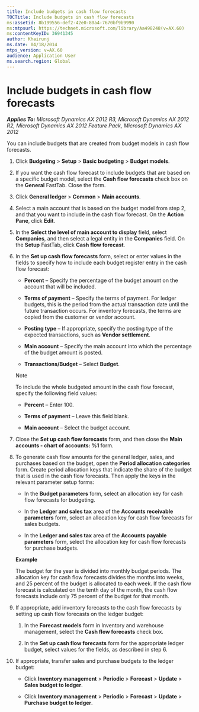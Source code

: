 ```yaml
---
title: Include budgets in cash flow forecasts
TOCTitle: Include budgets in cash flow forecasts
ms:assetid: 8b199556-def2-42e0-80a4-7670bf9b9990
ms:mtpsurl: https://technet.microsoft.com/library/Aa498248(v=AX.60)
ms:contentKeyID: 36941345
author: Khairunj
ms.date: 04/18/2014
mtps_version: v=AX.60
audience: Application User
ms.search.region: Global
---
```


# Include budgets in cash flow forecasts 


_**Applies To:** Microsoft Dynamics AX 2012 R3, Microsoft Dynamics AX 2012 R2, Microsoft Dynamics AX 2012 Feature Pack, Microsoft Dynamics AX 2012_

You can include budgets that are created from budget models in cash flow forecasts.

1.  Click **Budgeting** \> **Setup** \> **Basic budgeting** \> **Budget models**.

2.  If you want the cash flow forecast to include budgets that are based on a specific budget model, select the **Cash flow forecasts** check box on the **General** FastTab. Close the form.

3.  Click **General ledger** \> **Common** \> **Main accounts**.

4.  Select a main account that is based on the budget model from step 2, and that you want to include in the cash flow forecast. On the **Action Pane**, click **Edit**.

5.  In the **Select the level of main account to display** field, select **Companies**, and then select a legal entity in the **Companies** field. On the **Setup** FastTab, click **Cash flow forecast**.

6.  In the **Set up cash flow forecasts** form, select or enter values in the fields to specify how to include each budget register entry in the cash flow forecast:
    
      - **Percent** – Specify the percentage of the budget amount on the account that will be included.
    
      - **Terms of payment** – Specify the terms of payment. For ledger budgets, this is the period from the actual transaction date until the future transaction occurs. For inventory forecasts, the terms are copied from the customer or vendor account.
    
      - **Posting type** – If appropriate, specify the posting type of the expected transactions, such as **Vendor settlement**.
    
      - **Main account** – Specify the main account into which the percentage of the budget amount is posted.
    
      - **Transactions/Budget** – Select **Budget**.
    

    > [!NOTE]
    > <P>To include the whole budgeted amount in the cash flow forecast, specify the following field values:</P>
    > <UL>
    > <LI>
    > <P><STRONG>Percent</STRONG> – Enter 100.</P>
    > <LI>
    > <P><STRONG>Terms of payment</STRONG> – Leave this field blank.</P>
    > <LI>
    > <P><STRONG>Main account</STRONG> – Select the budget account.</P></LI></UL>



7.  Close the **Set up cash flow forecasts** form, and then close the **Main accounts - chart of accounts: %1** form.

8.  To generate cash flow amounts for the general ledger, sales, and purchases based on the budget, open the **Period allocation categories** form. Create period allocation keys that indicate the share of the budget that is used in the cash flow forecasts. Then apply the keys in the relevant parameter setup forms:
    
      - In the **Budget parameters** form, select an allocation key for cash flow forecasts for budgeting.
    
      - In the **Ledger and sales tax** area of the **Accounts receivable parameters** form, select an allocation key for cash flow forecasts for sales budgets.
    
      - In the **Ledger and sales tax** area of the **Accounts payable parameters** form, select the allocation key for cash flow forecasts for purchase budgets.
    
    **Example**
    
    The budget for the year is divided into monthly budget periods. The allocation key for cash flow forecasts divides the months into weeks, and 25 percent of the budget is allocated to each week. If the cash flow forecast is calculated on the tenth day of the month, the cash flow forecasts include only 75 percent of the budget for that month.

9.  If appropriate, add inventory forecasts to the cash flow forecasts by setting up cash flow forecasts on the ledger budget:
    
    1.  In the **Forecast models** form in Inventory and warehouse management, select the **Cash flow forecasts** check box.
    
    2.  In the **Set up cash flow forecasts** form for the appropriate ledger budget, select values for the fields, as described in step 6.

10. If appropriate, transfer sales and purchase budgets to the ledger budget:
    
      - Click **Inventory management** \> **Periodic** \> **Forecast** \> **Update** \> **Sales budget to ledger**.
    
      - Click **Inventory management** \> **Periodic** \> **Forecast** \> **Update** \> **Purchase budget to ledger**.

  


